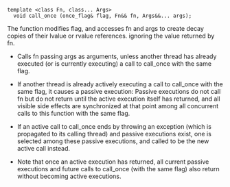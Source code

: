 
```
template <class Fn, class... Args>
  void call_once (once_flag& flag, Fn&& fn, Args&&... args);
```

The function modifies flag, and accesses fn and args to create decay copies of their lvalue or rvalue references. ignoring the value returned by fn.



- Calls fn passing args as arguments, unless another thread has already executed (or is currently executing) a call to call_once with the same flag.

- If another thread is already actively executing a call to call_once with the same flag, it causes a passive execution: Passive executions do not call fn but do not return until the active execution itself has returned, and all visible side effects are synchronized at that point among all concurrent calls to this function with the same flag.

- If an active call to call_once ends by throwing an exception (which is propagated to its calling thread) and passive executions exist, one is selected among these passive executions, and called to be the new active call instead.

- Note that once an active execution has returned, all current passive executions and future calls to call_once (with the same flag) also return without becoming active executions.
